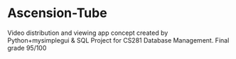 # Ascension-Tube
Video distribution and viewing app concept created by Python+mysimplegui &amp; SQL
Project for CS281 Database Management. Final grade 95/100
